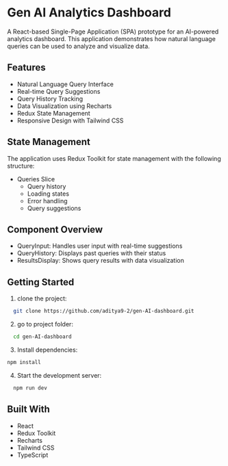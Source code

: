 # Gen AI Analytics Dashboard

A React-based Single-Page Application (SPA) prototype for an AI-powered analytics dashboard. This application demonstrates how natural language queries can be used to analyze and visualize data.

## Features

- Natural Language Query Interface
- Real-time Query Suggestions
- Query History Tracking
- Data Visualization using Recharts
- Redux State Management
- Responsive Design with Tailwind CSS

## State Management

The application uses Redux Toolkit for state management with the following structure:

- Queries Slice
  - Query history
  - Loading states
  - Error handling
  - Query suggestions

## Component Overview

- QueryInput: Handles user input with real-time suggestions
- QueryHistory: Displays past queries with their status
- ResultsDisplay: Shows query results with data visualization

## Getting Started

1. clone the project:

```bash
  git clone https://github.com/aditya9-2/gen-AI-dashboard.git
```

2. go to project folder:

```bash
  cd gen-AI-dashboard
```

3. Install dependencies:

```bash
npm install
```

4. Start the development server:

```bash
  npm run dev
```

## Built With

- React
- Redux Toolkit
- Recharts
- Tailwind CSS
- TypeScript
